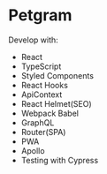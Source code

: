 # Petgram

Develop with: 
- React
- TypeScript
- Styled Components
- React Hooks
- ApiContext
- React Helmet(SEO)
- Webpack Babel
- GraphQL
- Router(SPA)
- PWA
- Apollo
- Testing with Cypress
